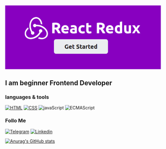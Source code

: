 ![Header](https://github.com/dmitrybdrv/dmitrybdrv/blob/main/assets/react-redux.png)

## I am beginner Frontend Developer

### languages & tools
[![HTML](https://img.shields.io/badge/-HTML-591ccb?style=for-the-badge&logo=html5&logoColor=f03c3f)](https://html.spec.whatwg.org/multipage/)
[![CSS](https://img.shields.io/badge/-CSS-591ccb?style=for-the-badge&logo=CSSWizardry&logoColor=fff200)](https://html.spec.whatwg.org/multipage/)
![javaScript](https://img.shields.io/badge/-javaScript-591ccb?style=for-the-badge&logo=javaScript&logoColor=ed30d0)
![ECMAScript](https://img.shields.io/badge/-ES6-591ccb?style=for-the-badge&logo=Etsy&logoColor=f7c922)

### Follo Me
[![Telegram](https://img.shields.io/badge/-Telegram-591ccb?style=for-the-badge&logo=telegram&logoColor=f03c3f)](https://t.me/DMITRYBDRV)
[![Linkedin](https://img.shields.io/badge/-Linkedin-591ccb?style=for-the-badge&logo=linkedin&logoColor=29f722)](https://www.linkedin.com/in/dmitry-b-041432150/)

[![Anurag's GitHub stats](https://github-readme-stats.vercel.app/api?username=dmitrybdrv&show_icons=true&theme=synthwave)](https://github.com/anuraghazra/github-readme-stats)
